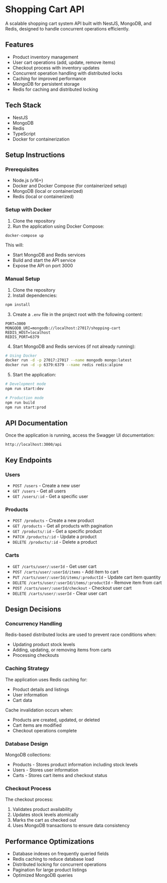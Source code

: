 # Shopping Cart API

A scalable shopping cart system API built with NestJS, MongoDB, and Redis, designed to handle concurrent operations efficiently.

## Features

- Product inventory management
- User cart operations (add, update, remove items)
- Checkout process with inventory updates
- Concurrent operation handling with distributed locks
- Caching for improved performance
- MongoDB for persistent storage
- Redis for caching and distributed locking

## Tech Stack

- NestJS
- MongoDB
- Redis
- TypeScript
- Docker for containerization

## Setup Instructions

### Prerequisites

- Node.js (v16+)
- Docker and Docker Compose (for containerized setup)
- MongoDB (local or containerized)
- Redis (local or containerized)

### Setup with Docker

1. Clone the repository
2. Run the application using Docker Compose:

```bash
docker-compose up
```

This will:

- Start MongoDB and Redis services
- Build and start the API service
- Expose the API on port 3000

### Manual Setup

1. Clone the repository
2. Install dependencies:

```bash
npm install
```

3. Create a `.env` file in the project root with the following content:

```
PORT=3000
MONGODB_URI=mongodb://localhost:27017/shopping-cart
REDIS_HOST=localhost
REDIS_PORT=6379
```

4. Start MongoDB and Redis services (if not already running):

```bash
# Using Docker
docker run -d -p 27017:27017 --name mongodb mongo:latest
docker run -d -p 6379:6379 --name redis redis:alpine
```

5. Start the application:

```bash
# Development mode
npm run start:dev

# Production mode
npm run build
npm run start:prod
```

## API Documentation

Once the application is running, access the Swagger UI documentation:

```
http://localhost:3000/api
```

## Key Endpoints

### Users

- `POST /users` - Create a new user
- `GET /users` - Get all users
- `GET /users/:id` - Get a specific user

### Products

- `POST /products` - Create a new product
- `GET /products` - Get all products with pagination
- `GET /products/:id` - Get a specific product
- `PATCH /products/:id` - Update a product
- `DELETE /products/:id` - Delete a product

### Carts

- `GET /carts/user/:userId` - Get user cart
- `POST /carts/user/:userId/items` - Add item to cart
- `PUT /carts/user/:userId/items/:productId` - Update cart item quantity
- `DELETE /carts/user/:userId/items/:productId` - Remove item from cart
- `POST /carts/user/:userId/checkout` - Checkout user cart
- `DELETE /carts/user/:userId` - Clear user cart

## Design Decisions

### Concurrency Handling

Redis-based distributed locks are used to prevent race conditions when:

- Updating product stock levels
- Adding, updating, or removing items from carts
- Processing checkouts

### Caching Strategy

The application uses Redis caching for:

- Product details and listings
- User information
- Cart data

Cache invalidation occurs when:

- Products are created, updated, or deleted
- Cart items are modified
- Checkout operations complete

### Database Design

MongoDB collections:

- Products - Stores product information including stock levels
- Users - Stores user information
- Carts - Stores cart items and checkout status

### Checkout Process

The checkout process:

1. Validates product availability
2. Updates stock levels atomically
3. Marks the cart as checked out
4. Uses MongoDB transactions to ensure data consistency

## Performance Optimizations

- Database indexes on frequently queried fields
- Redis caching to reduce database load
- Distributed locking for concurrent operations
- Pagination for large product listings
- Optimized MongoDB queries
